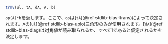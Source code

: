 ```julia
trmv(ul, tA, dA, A, b)
```

`op(A)*b`を返します。ここで、`op`は[`tA`](@ref stdlib-blas-trans)によって決定されます。`A`の[`ul`](@ref stdlib-blas-uplo)三角形のみが使用されます。[`dA`](@ref stdlib-blas-diag)は対角値が読み取られるか、すべて1であると仮定されるかを決定します。
